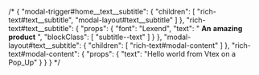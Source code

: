 /* {
    "modal-trigger#home__text__subtitle": {
        "children": [
            "rich-text#text__subtitle",
            "modal-layout#text__subtitle"
        ]
    },
    "rich-text#text__subtitle": {
        "props": {
            "font": "Lexend",
            "text": " **An** **amazing** **product** ",
            "blockClass": [
                "subtitle--text"
            ]
        }
    },
    "modal-layout#text__subtitle": {
        "children": [
            "rich-text#modal-content"
        ]
    },
    "rich-text#modal-content": {
        "props": {
            "text": "Hello world from Vtex on a Pop_Up"
        }
    }
} */
